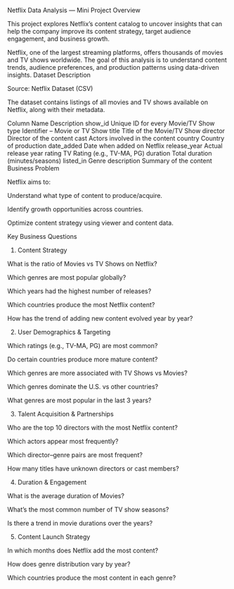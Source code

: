 Netflix Data Analysis — Mini Project
Overview

This project explores Netflix’s content catalog to uncover insights that can help the company improve its content strategy, target audience engagement, and business growth.

Netflix, one of the largest streaming platforms, offers thousands of movies and TV shows worldwide. The goal of this analysis is to understand content trends, audience preferences, and production patterns using data-driven insights.
 Dataset Description

Source: Netflix Dataset (CSV)

The dataset contains listings of all movies and TV shows available on Netflix, along with their metadata.

Column Name	Description
show_id	Unique ID for every Movie/TV Show
type	Identifier – Movie or TV Show
title	Title of the Movie/TV Show
director	Director of the content
cast	Actors involved in the content
country	Country of production
date_added	Date when added on Netflix
release_year	Actual release year
rating	TV Rating (e.g., TV-MA, PG)
duration	Total duration (minutes/seasons)
listed_in	Genre
description	Summary of the content
Business Problem

Netflix aims to:

Understand what type of content to produce/acquire.

Identify growth opportunities across countries.

Optimize content strategy using viewer and content data.

Key Business Questions
1. Content Strategy

What is the ratio of Movies vs TV Shows on Netflix?

Which genres are most popular globally?

Which years had the highest number of releases?

Which countries produce the most Netflix content?

How has the trend of adding new content evolved year by year?

2. User Demographics & Targeting

Which ratings (e.g., TV-MA, PG) are most common?

Do certain countries produce more mature content?

Which genres are more associated with TV Shows vs Movies?

Which genres dominate the U.S. vs other countries?

What genres are most popular in the last 3 years?

3. Talent Acquisition & Partnerships

Who are the top 10 directors with the most Netflix content?

Which actors appear most frequently?

Which director–genre pairs are most frequent?

How many titles have unknown directors or cast members?

4. Duration & Engagement

What is the average duration of Movies?

What’s the most common number of TV show seasons?

Is there a trend in movie durations over the years?

5. Content Launch Strategy

In which months does Netflix add the most content?

How does genre distribution vary by year?

Which countries produce the most content in each genre?
